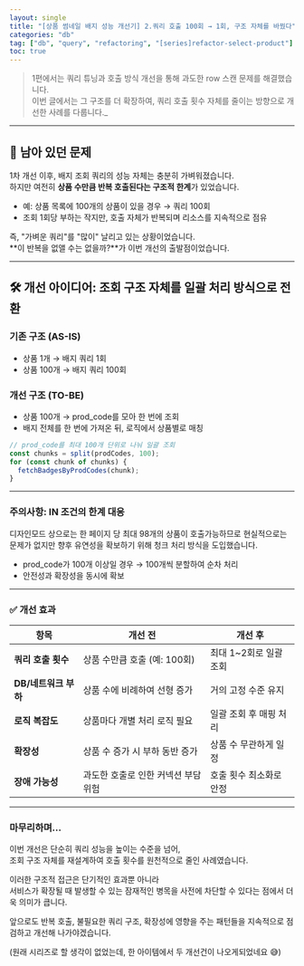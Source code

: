```yaml
---
layout: single
title: "[상품 썸네일 배지 성능 개선기] 2.쿼리 호출 100회 → 1회, 구조 자체를 바꿨다"
categories: "db"
tag: ["db", "query", "refactoring", "[series]refactor-select-product"]
toc: true
---
```


> 1편에서는 쿼리 튜닝과 호출 방식 개선을 통해 과도한 row 스캔 문제를 해결했습니다.  
> 이번 글에서는 그 구조를 더 확장하여, 쿼리 호출 횟수 자체를 줄이는 방향으로 개선한 사례를 다룹니다.\_

---

## 🧩 남아 있던 문제

1차 개선 이후, 배지 조회 쿼리의 성능 자체는 충분히 가벼워졌습니다.  
하지만 여전히 **상품 수만큼 반복 호출된다는 구조적 한계**가 있었습니다.

- 예: 상품 목록에 100개의 상품이 있을 경우 → 쿼리 100회
- 조회 1회당 부하는 작지만, 호출 자체가 반복되며 리소스를 지속적으로 점유

즉, "가벼운 쿼리"를 "많이" 날리고 있는 상황이었습니다.  
**이 반복을 없앨 수는 없을까?**가 이번 개선의 출발점이었습니다.

---

## 🛠 개선 아이디어: **조회 구조 자체를 일괄 처리 방식으로 전환**

### 기존 구조 (AS-IS)

- 상품 1개 → 배지 쿼리 1회
- 상품 100개 → 배지 쿼리 100회

### 개선 구조 (TO-BE)

- 상품 100개 → prod_code를 모아 한 번에 조회
- 배지 전체를 한 번에 가져온 뒤, 로직에서 상품별로 매칭

```ts
// prod_code를 최대 100개 단위로 나눠 일괄 조회
const chunks = split(prodCodes, 100);
for (const chunk of chunks) {
  fetchBadgesByProdCodes(chunk);
}
```

---

### 주의사항: IN 조건의 한계 대응

디자인모드 상으로는 한 페이지 당 최대 98개의 상품이 호출가능하므로 현실적으로는 문제가 없지만 향후 유연성을 확보하기 위해 청크 처리 방식을 도입했습니다.

- prod_code가 100개 이상일 경우 → 100개씩 분할하여 순차 처리
- 안전성과 확장성을 동시에 확보

---

### ✅ 개선 효과

| 항목                 | 개선 전                             | 개선 후                 |
| -------------------- | ----------------------------------- | ----------------------- |
| **쿼리 호출 횟수**   | 상품 수만큼 호출 (예: 100회)        | 최대 1~2회로 일괄 조회  |
| **DB/네트워크 부하** | 상품 수에 비례하여 선형 증가        | 거의 고정 수준 유지     |
| **로직 복잡도**      | 상품마다 개별 처리 로직 필요        | 일괄 조회 후 매핑 처리  |
| **확장성**           | 상품 수 증가 시 부하 동반 증가      | 상품 수 무관하게 일정   |
| **장애 가능성**      | 과도한 호출로 인한 커넥션 부담 위험 | 호출 횟수 최소화로 안정 |

---

### 마무리하며...

이번 개선은 단순히 쿼리 성능을 높이는 수준을 넘어,  
조회 구조 자체를 재설계하여 호출 횟수를 원천적으로 줄인 사례였습니다.

이러한 구조적 접근은 단기적인 효과뿐 아니라  
서비스가 확장될 때 발생할 수 있는 잠재적인 병목을 사전에 차단할 수 있다는 점에서 더욱 의미가 큽니다.

앞으로도 반복 호출, 불필요한 쿼리 구조, 확장성에 영향을 주는 패턴들을 지속적으로 점검하고 개선해 나가야겠습니다.

(원래 시리즈로 할 생각이 없었는데, 한 아이템에서 두 개선건이 나오게되었네요 😅)
